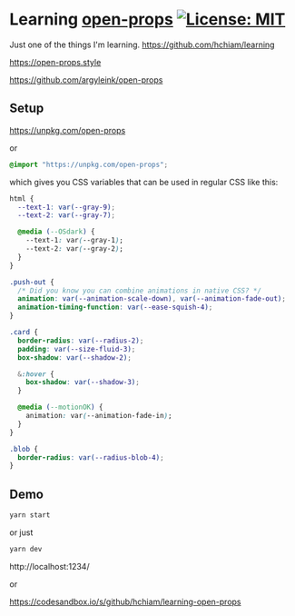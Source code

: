 # Learning [open-props](https://github.com/argyleink/open-props) [![License: MIT](https://img.shields.io/badge/License-MIT-yellow.svg?style=for-the-badge)](https://github.com/hchiam/learning-template/blob/main/LICENSE)

Just one of the things I'm learning. https://github.com/hchiam/learning

https://open-props.style

https://github.com/argyleink/open-props

## Setup

https://unpkg.com/open-props

or

```css
@import "https://unpkg.com/open-props";
```

which gives you CSS variables that can be used in regular CSS like this:

```css
html {
  --text-1: var(--gray-9);
  --text-2: var(--gray-7);

  @media (--OSdark) {
    --text-1: var(--gray-1);
    --text-2: var(--gray-2);
  }
}

.push-out {
  /* Did you know you can combine animations in native CSS? */
  animation: var(--animation-scale-down), var(--animation-fade-out);
  animation-timing-function: var(--ease-squish-4);
}

.card {
  border-radius: var(--radius-2);
  padding: var(--size-fluid-3);
  box-shadow: var(--shadow-2);

  &:hover {
    box-shadow: var(--shadow-3);
  }

  @media (--motionOK) {
    animation: var(--animation-fade-in);
  }
}

.blob {
  border-radius: var(--radius-blob-4);
}
```

## Demo

```sh
yarn start
```

or just

```sh
yarn dev
```

http://localhost:1234/

or

https://codesandbox.io/s/github/hchiam/learning-open-props
